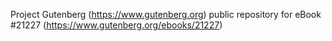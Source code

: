 Project Gutenberg (https://www.gutenberg.org) public repository for eBook #21227 (https://www.gutenberg.org/ebooks/21227)

